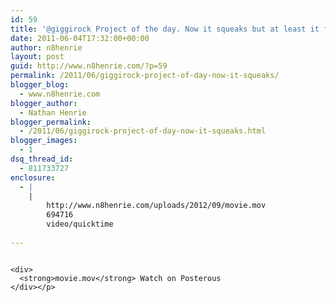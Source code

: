 ```yaml
---
id: 59
title: '@giggirock Project of the day. Now it squeaks but at least it flows. #winning'
date: 2011-06-04T17:32:00+00:00
author: n8henrie
layout: post
guid: http://www.n8henrie.com/?p=59
permalink: /2011/06/giggirock-project-of-day-now-it-squeaks/
blogger_blog:
  - www.n8henrie.com
blogger_author:
  - Nathan Henrie
blogger_permalink:
  - /2011/06/giggirock-project-of-day-now-it-squeaks.html
blogger_images:
  - 1
dsq_thread_id:
  - 811733727
enclosure:
  - |
    |
        http://www.n8henrie.com/uploads/2012/09/movie.mov
        694716
        video/quicktime
        
---
```

<div>
  <div>
    <img alt="" src="http://www.n8henrie.com/uploads/2012/09/movie.mov" /> 
    
    <div>
      <strong>movie.mov</strong> Watch on Posterous
    </div></p>
  </div></p>
</div>

<div>
</div>
